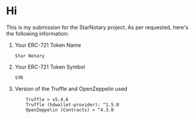 <h1>Hi</h1>

This is my submission for the StarNotary project. As per requested, here's the following information:

1) Your ERC-721 Token Name

    ```Star Notary```

2) Your ERC-721 Token Symbol

    ```STR```

3) Version of the Truffle and OpenZeppelin used

    ```
        Truffle > v5.4.6 
        Truffle (hdwallet-provider): ^1.5.0
        OpenZeppelin (Contracts) > ^4.3.0
    ```